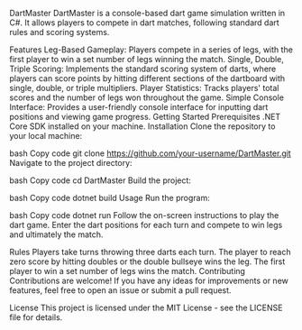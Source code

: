 DartMaster
DartMaster is a console-based dart game simulation written in C#. It allows players to compete in dart matches, following standard dart rules and scoring systems.

Features
Leg-Based Gameplay: Players compete in a series of legs, with the first player to win a set number of legs winning the match.
Single, Double, Triple Scoring: Implements the standard scoring system of darts, where players can score points by hitting different sections of the dartboard with single, double, or triple multipliers.
Player Statistics: Tracks players' total scores and the number of legs won throughout the game.
Simple Console Interface: Provides a user-friendly console interface for inputting dart positions and viewing game progress.
Getting Started
Prerequisites
.NET Core SDK installed on your machine.
Installation
Clone the repository to your local machine:

bash
Copy code
git clone https://github.com/your-username/DartMaster.git
Navigate to the project directory:

bash
Copy code
cd DartMaster
Build the project:

bash
Copy code
dotnet build
Usage
Run the program:

bash
Copy code
dotnet run
Follow the on-screen instructions to play the dart game. Enter the dart positions for each turn and compete to win legs and ultimately the match.

Rules
Players take turns throwing three darts each turn.
The player to reach zero score by hitting doubles or the double bullseye wins the leg.
The first player to win a set number of legs wins the match.
Contributing
Contributions are welcome! If you have any ideas for improvements or new features, feel free to open an issue or submit a pull request.

License
This project is licensed under the MIT License - see the LICENSE file for details.

